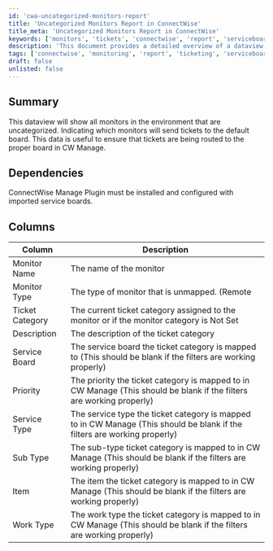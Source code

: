 ```yaml
---
id: 'cwa-uncategorized-monitors-report'
title: 'Uncategorized Monitors Report in ConnectWise'
title_meta: 'Uncategorized Monitors Report in ConnectWise'
keywords: ['monitors', 'tickets', 'connectwise', 'report', 'serviceboard']
description: 'This document provides a detailed overview of a dataview that lists all monitors in the ConnectWise environment that are uncategorized. It highlights the implications for ticket routing to the default board and the importance of ensuring proper ticket management in ConnectWise Manage.'
tags: ['connectwise', 'monitoring', 'report', 'ticketing', 'serviceboard']
draft: false
unlisted: false
---
```

## Summary

This dataview will show all monitors in the environment that are uncategorized. Indicating which monitors will send tickets to the default board. This data is useful to ensure that tickets are being routed to the proper board in CW Manage.

## Dependencies

ConnectWise Manage Plugin must be installed and configured with imported service boards.

## Columns

| Column          | Description                                                                                             |
|-----------------|---------------------------------------------------------------------------------------------------------|
| Monitor Name    | The name of the monitor                                                                                 |
| Monitor Type    | The type of monitor that is unmapped. (Remote | Internal)                                              |
| Ticket Category  | The current ticket category assigned to the monitor or if the monitor category is Not Set              |
| Description     | The description of the ticket category                                                                  |
| Service Board   | The service board the ticket category is mapped to (This should be blank if the filters are working properly) |
| Priority        | The priority the ticket category is mapped to in CW Manage (This should be blank if the filters are working properly) |
| Service Type    | The service type the ticket category is mapped to in CW Manage (This should be blank if the filters are working properly) |
| Sub Type        | The sub-type ticket category is mapped to in CW Manage (This should be blank if the filters are working properly) |
| Item            | The item the ticket category is mapped to in CW Manage (This should be blank if the filters are working properly) |
| Work Type       | The work type the ticket category is mapped to in CW Manage (This should be blank if the filters are working properly) |



